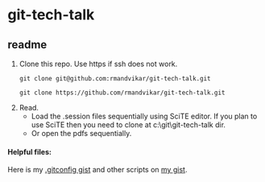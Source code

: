 git-tech-talk
=============


## readme

1. Clone this repo. Use https if ssh does not work.
    ```
    git clone git@github.com:rmandvikar/git-tech-talk.git
    ```
    ```
    git clone https://github.com/rmandvikar/git-tech-talk.git
    ```
2. Read.
   * Load the .session files sequentially using SciTE editor. If you plan to use SciTE then you need to clone at c:\git\git-tech-talk dir.
   * Or open the pdfs sequentially.

#### Helpful files:
Here is my [.gitconfig gist](https://gist.github.com/rmandvikar/dee01b7b1f7aa22a5406eba7088125eb?ts=4) and other scripts on [my gist](https://gist.github.com/rmandvikar).
